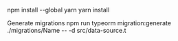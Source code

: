 npm install --global yarn
yarn install


Generate migrations
npm run typeorm migration:generate ./migrations/Name -- -d src/data-source.t